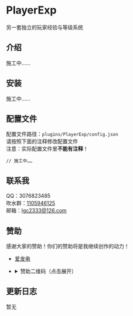 <!-- markdownlint-disable MD033 -->

# PlayerExp

另一套独立的玩家经验与等级系统

## 介绍

施工中……

## 安装

施工中……

## 配置文件

配置文件路径：`plugins/PlayerExp/config.json`  
请按照下面的注释修改配置文件  
注意：实际配置文件里**不能有注释**！

```jsonc
// 施工中……
```

## 联系我

QQ：3076823485  
吹水群：[1105946125](https://jq.qq.com/?_wv=1027&k=Z3n1MpEp)  
邮箱：<lgc2333@126.com>

## 赞助

感谢大家的赞助！你们的赞助将是我继续创作的动力！

- [爱发电](https://afdian.net/@lgc2333)
- <details>
    <summary>赞助二维码（点击展开）</summary>

  ![讨饭](https://raw.githubusercontent.com/lgc2333/ShigureBotMenu/master/src/imgs/sponsor.png)

  </details>

## 更新日志

暂无
